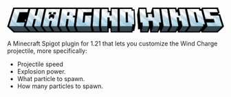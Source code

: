 <a href="#">
  <p align="center">
    <img src="https://raw.githubusercontent.com/ZotyDev/ChargingWinds/main/branding/title.png" alt="ChargingWinds Title">
  </p>
</a>

A Minecraft Spigot plugin for 1.21 that lets you customize the Wind Charge projectile, more specifically:
- Projectile speed
- Explosion power.
- What particle to spawn.
- How many particles to spawn.